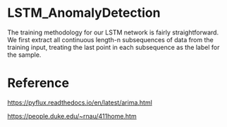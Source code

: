 # LSTM_AnomalyDetection
The training methodology for our LSTM network is fairly straightforward. We first extract all continuous length-n subsequences of data from the training input, treating the last point in each subsequence as the label for the sample.

# Reference
https://pyflux.readthedocs.io/en/latest/arima.html

https://people.duke.edu/~rnau/411home.htm
